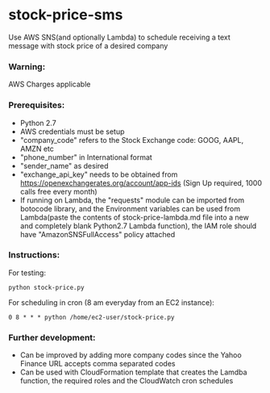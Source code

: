 # stock-price-sms
Use AWS SNS(and optionally Lambda) to schedule receiving a text message with stock price of a desired company

### Warning:
AWS Charges applicable

### Prerequisites:

 - Python 2.7
 - AWS credentials must be setup
 - "company_code" refers to the Stock Exchange code: GOOG, AAPL, AMZN etc
 - "phone_number" in International format
 - "sender_name" as desired
 - "exchange_api_key" needs to be obtained from https://openexchangerates.org/account/app-ids (Sign Up required, 1000 calls free every month)
 - If running on Lambda, the "requests" module can be imported from botocode library, and the Environment variables can be used from Lambda(paste the contents of stock-price-lambda.md file into a new and completely blank Python2.7 Lambda function), the IAM role should have "AmazonSNSFullAccess" policy attached
 
 
### Instructions:

For testing:

```
python stock-price.py
```

For scheduling in cron (8 am everyday from an EC2 instance):
```
0 8 * * * python /home/ec2-user/stock-price.py
```

### Further development:

- Can be improved by adding more company codes since the Yahoo Finance URL accepts comma separated codes
- Can be used with CloudFormation template that creates the Lamdba function, the required roles and the CloudWatch cron schedules
